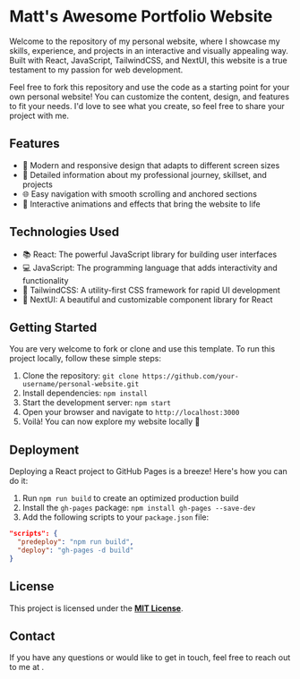 # Matt's Awesome Portfolio Website

Welcome to the repository of my personal website, where I showcase my skills, experience, and projects in an interactive and visually appealing way. Built with React, JavaScript, TailwindCSS, and NextUI, this website is a true testament to my passion for web development.

Feel free to fork this repository and use the code as a starting point for your own personal website! You can customize the content, design, and features to fit your needs. I'd love to see what you create, so feel free to share your project with me.

## Features

- 🎨 Modern and responsive design that adapts to different screen sizes
- 📄 Detailed information about my professional journey, skillset, and projects
- 🌐 Easy navigation with smooth scrolling and anchored sections
- 🎉 Interactive animations and effects that bring the website to life

## Technologies Used

- 📚 React: The powerful JavaScript library for building user interfaces
- 💻 JavaScript: The programming language that adds interactivity and functionality
- 🎨 TailwindCSS: A utility-first CSS framework for rapid UI development
- 💎 NextUI: A beautiful and customizable component library for React

## Getting Started

You are very welcome to fork or clone and use this template. To run this project locally, follow these simple steps:

1. Clone the repository: `git clone https://github.com/your-username/personal-website.git`
2. Install dependencies: `npm install`
3. Start the development server: `npm start`
4. Open your browser and navigate to `http://localhost:3000`
5. Voilà! You can now explore my website locally 🎉

## Deployment

Deploying a React project to GitHub Pages is a breeze! Here's how you can do it:

1. Run `npm run build` to create an optimized production build
2. Install the `gh-pages` package: `npm install gh-pages --save-dev`
3. Add the following scripts to your `package.json` file:

```json
"scripts": {
  "predeploy": "npm run build",
  "deploy": "gh-pages -d build"
}
```

## License

This project is licensed under the **[**MIT License**](**LICENSE**)**.

## Contact

If you have any questions or would like to get in touch, feel free to reach out to me at .
